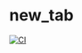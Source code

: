 # new_tab
[![CI](https://github.com/myuser/myrepo/workflows/CI/badge.svg)](https://github.com/myuser/myrepo/actions?query=workflow%3ACI)
